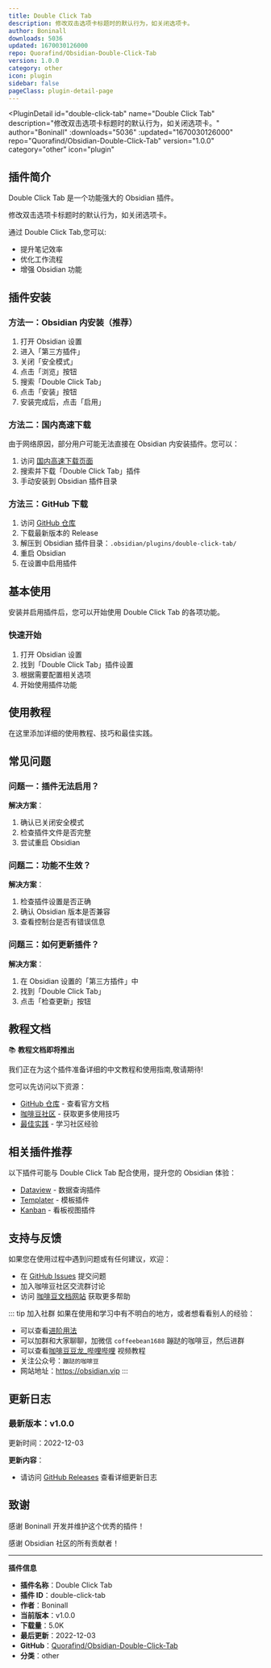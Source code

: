 ```yaml
---
title: Double Click Tab
description: 修改双击选项卡标题时的默认行为，如关闭选项卡。
author: Boninall
downloads: 5036
updated: 1670030126000
repo: Quorafind/Obsidian-Double-Click-Tab
version: 1.0.0
category: other
icon: plugin
sidebar: false
pageClass: plugin-detail-page
---
```


<PluginDetail
  id="double-click-tab"
  name="Double Click Tab"
  description="修改双击选项卡标题时的默认行为，如关闭选项卡。"
  author="Boninall"
  :downloads="5036"
  :updated="1670030126000"
  repo="Quorafind/Obsidian-Double-Click-Tab"
  version="1.0.0"
  category="other"
  icon="plugin"
>

<!-- AUTO_GENERATED_START -->
## 插件简介

Double Click Tab 是一个功能强大的 Obsidian 插件。

修改双击选项卡标题时的默认行为，如关闭选项卡。

通过 Double Click Tab,您可以:

- 提升笔记效率
- 优化工作流程
- 增强 Obsidian 功能

<!-- AUTO_GENERATED_END -->

<!-- AUTO_GENERATED_START -->
## 插件安装

### 方法一：Obsidian 内安装（推荐）

1. 打开 Obsidian 设置
2. 进入「第三方插件」
3. 关闭「安全模式」
4. 点击「浏览」按钮
5. 搜索「Double Click Tab」
6. 点击「安装」按钮
7. 安装完成后，点击「启用」

### 方法二：国内高速下载

由于网络原因，部分用户可能无法直接在 Obsidian 内安装插件。您可以：

1. 访问 [国内高速下载页面](/zh/documentation/obsidian-plugins-download.html)
2. 搜索并下载「Double Click Tab」插件
3. 手动安装到 Obsidian 插件目录

### 方法三：GitHub 下载

1. 访问 [GitHub 仓库](https://github.com/Quorafind/Obsidian-Double-Click-Tab)
2. 下载最新版本的 Release
3. 解压到 Obsidian 插件目录：`.obsidian/plugins/double-click-tab/`
4. 重启 Obsidian
5. 在设置中启用插件

## 基本使用

安装并启用插件后，您可以开始使用 Double Click Tab 的各项功能。

### 快速开始

1. 打开 Obsidian 设置
2. 找到「Double Click Tab」插件设置
3. 根据需要配置相关选项
4. 开始使用插件功能

<!-- AUTO_GENERATED_END -->

<!-- CUSTOM_CONTENT_START:tutorial -->
## 使用教程

在这里添加详细的使用教程、技巧和最佳实践。

<!-- CUSTOM_CONTENT_END:tutorial -->

<!-- SHARED_CONTENT_START -->
## 常见问题

### 问题一：插件无法启用？

**解决方案**：
1. 确认已关闭安全模式
2. 检查插件文件是否完整
3. 尝试重启 Obsidian

### 问题二：功能不生效？

**解决方案**：
1. 检查插件设置是否正确
2. 确认 Obsidian 版本是否兼容
3. 查看控制台是否有错误信息

### 问题三：如何更新插件？

**解决方案**：
1. 在 Obsidian 设置的「第三方插件」中
2. 找到「Double Click Tab」
3. 点击「检查更新」按钮

## 教程文档

📚 **教程文档即将推出**

我们正在为这个插件准备详细的中文教程和使用指南,敬请期待!

您可以先访问以下资源：
- [GitHub 仓库](https://github.com/Quorafind/Obsidian-Double-Click-Tab) - 查看官方文档
- [咖啡豆社区](/zh/bases/) - 获取更多使用技巧
- [最佳实践](/zh/best-practices/) - 学习社区经验

## 相关插件推荐

以下插件可能与 Double Click Tab 配合使用，提升您的 Obsidian 体验：

- [Dataview](/zh/plugins/dataview.html) - 数据查询插件
- [Templater](/zh/plugins/templater-obsidian.html) - 模板插件
- [Kanban](/zh/plugins/obsidian-kanban.html) - 看板视图插件

## 支持与反馈

如果您在使用过程中遇到问题或有任何建议，欢迎：

- 在 [GitHub Issues](https://github.com/Quorafind/Obsidian-Double-Click-Tab/issues) 提交问题
- 加入咖啡豆社区交流群讨论
- 访问 [咖啡豆文档网站](https://obsidian.vip) 获取更多帮助

::: tip 加入社群
如果在使用和学习中有不明白的地方，或者想看看别人的经验：
- 可以查看[进阶用法](/zh/advanced)
- 可以加群和大家聊聊，加微信 `coffeebean1688` 蹦跶的咖啡豆，然后进群
- 可以查看[咖啡豆豆龙_哔哩哔哩](https://space.bilibili.com/618777356) 视频教程
- 关注公众号：`蹦跶的咖啡豆`
- 网站地址：https://obsidian.vip
:::
<!-- SHARED_CONTENT_END -->

<!-- AUTO_GENERATED_START -->
## 更新日志

### 最新版本：v1.0.0

更新时间：2022-12-03

**更新内容**：
- 请访问 [GitHub Releases](https://github.com/Quorafind/Obsidian-Double-Click-Tab/releases) 查看详细更新日志

## 致谢

感谢 Boninall 开发并维护这个优秀的插件！

感谢 Obsidian 社区的所有贡献者！

---

**插件信息**
- **插件名称**：Double Click Tab
- **插件 ID**：double-click-tab
- **作者**：Boninall
- **当前版本**：v1.0.0
- **下载量**：5.0K
- **最后更新**：2022-12-03
- **GitHub**：[Quorafind/Obsidian-Double-Click-Tab](https://github.com/Quorafind/Obsidian-Double-Click-Tab)
- **分类**：other
<!-- AUTO_GENERATED_END -->

</PluginDetail>

